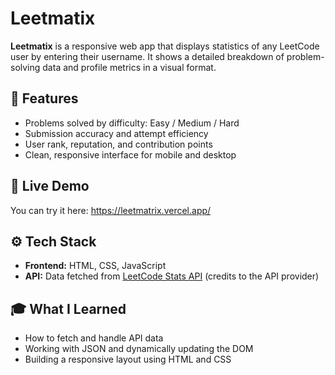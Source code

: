  <h1>Leetmatix</h1>

  <p><strong>Leetmatix</strong> is a responsive web app that displays statistics of any LeetCode user by entering their username. It shows a detailed breakdown of problem-solving data and profile metrics in a visual format.</p>

  <h2>📌 Features</h2>
  <ul>
    <li>Problems solved by difficulty: Easy / Medium / Hard</li>
    <li>Submission accuracy and attempt efficiency</li>
    <li>User rank, reputation, and contribution points</li>
    <li>Clean, responsive interface for mobile and desktop</li>
  </ul>

  <h2>🔗 Live Demo</h2>
  <p>
    You can try it here: <a href="https://leetmatrix.vercel.app/" target="_blank">https://leetmatrix.vercel.app/</a>
  </p>

  <h2>⚙️ Tech Stack</h2>
  <ul>
    <li><strong>Frontend:</strong> HTML, CSS, JavaScript</li>
    <li><strong>API:</strong> Data fetched from <a href="https://leetcode-stats-api.herokuapp.com/" target="_blank">LeetCode Stats API</a> (credits to the API provider)</li>
  </ul>

  <h2>🎓 What I Learned</h2>
  <ul>
    <li>How to fetch and handle API data</li>
    <li>Working with JSON and dynamically updating the DOM</li>
    <li>Building a responsive layout using HTML and CSS</li>
  </ul>
